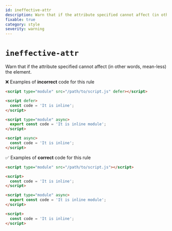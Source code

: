 ```yaml
---
id: ineffective-attr
description: Warn that if the attribute specified cannot affect (in other words, mean-less) the element.
fixable: true
category: style
severity: warning
---
```


# `ineffective-attr`

Warn that if the attribute specified cannot affect (in other words, mean-less) the element.

❌ Examples of **incorrect** code for this rule

```html
<script type="module" src="/path/to/script.js" defer></script>

<script defer>
  const code = 'It is inline';
</script>

<script type="module" async>
  export const code = 'It is inline module';
</script>

<script async>
  const code = 'It is inline';
</script>
```

✅ Examples of **correct** code for this rule

```html
<script type="module" src="/path/to/script.js"></script>

<script>
  const code = 'It is inline';
</script>

<script type="module" async>
  export const code = 'It is inline module';
</script>

<script>
  const code = 'It is inline';
</script>
```
